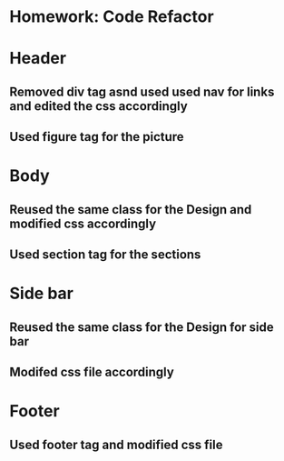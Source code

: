 

# Homework: Code Refactor
# Header
## Removed div tag asnd used used nav for links and edited the css accordingly

## Used  figure tag for the picture

# Body
## Reused the same class for the Design and modified css accordingly
## Used  section tag for the sections

# Side bar
## Reused the same class for the Design for side bar
## Modifed css file accordingly

# Footer
## Used footer tag  and modified css file